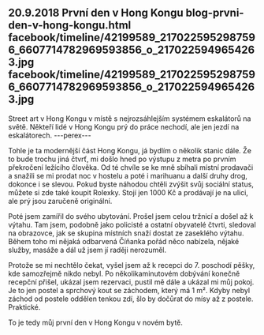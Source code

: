 20.9.2018
První den v Hong Kongu
blog-prvni-den-v-hong-kongu.html
facebook/timeline/42199589_2170225952987596_6607714782969593856_o_2170225949654263.jpg
facebook/timeline/42199589_2170225952987596_6607714782969593856_o_2170225949654263.jpg
--------------

Street art v Hong Kongu v místě s nejrozsáhlejším systémem eskalátorů na světě. Někteří lidé v Hong Kongu prý do práce nechodí, ale jen jezdí na eskalátorech.
---perex---

Tohle je ta modernější část Hong Kongu, já bydlím o několik stanic dále. Že to bude trochu jiná čtvrť, mi došlo hned po výstupu z metra po prvním překročení ležícího člověka. Od té chvíle se ke mně sbíhali místní prodavači a snažili se mi prodat noc v hostelu a poté i marihuanu a další druhy drog, dokonce i se slevou. Pokud byste náhodou chtěli zvýšit svůj sociální status, můžete si zde také koupit Rolexky. Stojí jen 1000 Kč a prodávají je na ulici, ale prý jsou zaručeně originální.

Poté jsem zamířil do svého ubytování. Prošel jsem celou tržnicí a došel až k výtahu. Tam jsem, podobně jako policisté a ostatní obyvatelé čtvrti, sledoval na obrazovce, jak se skupina místních snaží dostat ze zaseklého výtahu. Během toho mi nějaká odbarvená Číňanka pořád něco nabízela, nějaké služby, masáže a dál už jsem jí raději nerozuměl.

Protože se mi nechtělo čekat, vyšel jsem až k recepci do 7. poschodí pěšky, kde samozřejmě nikdo nebyl. Po několikaminutovém dobývání konečně recepční přišel, ukázal jsem rezervaci, pustil mě dále a ukázal mi můj pokoj. Je to jen postel a sprchový kout se záchodem, který má 1 m². Kdyby nebyl záchod od postele oddělen tenkou zdí, šlo by dočůrat do mísy až z postele. Praktické.

To je tedy můj první den v Hong Kongu v novém bytě.